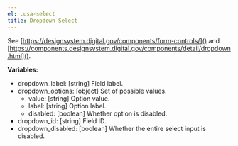 ```yaml
---
el: .usa-select
title: Dropdown Select
---
```

See [https://designsystem.digital.gov/components/form-controls/]() and
[https://components.designsystem.digital.gov/components/detail/dropdown.html]().

__Variables:__
* dropdown_label: [string] Field label.
* dropdown_options: [object] Set of possible values.
  * value: [string] Option value.
  * label: [string] Option label.
  * disabled: [boolean] Whether option is disabled.
* dropdown_id: [string] Field ID.
* dropdown_disabled: [boolean] Whether the entire select input is disabled.
